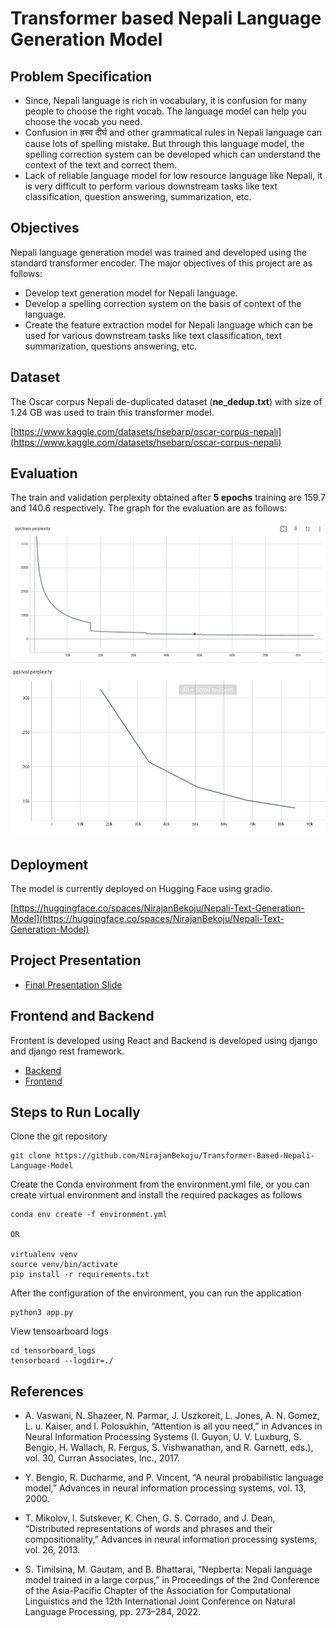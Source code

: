 # Transformer based Nepali Language Generation Model

## Problem Specification
- Since, Nepali language is rich in vocabulary, it is confusion for many people to choose the right vocab. The language model can help you choose the vocab you need.
- Confusion in ह्रस्व दीर्घ and other grammatical rules in Nepali language can cause lots of spelling mistake. But through this language model, the spelling correction system can be developed which can understand the context of the text and correct them. 
- Lack of reliable language model for low resource language like Nepali, it is very difficult to perform various downstream tasks like text classification, question answering, summarization, etc.

## Objectives
Nepali language generation model was trained and developed using the standard transformer encoder. The major objectives of this project are as follows:

- Develop text generation model for Nepali language.
- Develop a spelling correction system on the basis of context of the language.
- Create the feature extraction model for Nepali language which can be used for various downstream tasks like text classification, text summarization, questions answering, etc.

## Dataset
The Oscar corpus Nepali de-duplicated dataset (**ne_dedup.txt**) with size of 1.24 GB was used to train this transformer model.

[https://www.kaggle.com/datasets/hsebarp/oscar-corpus-nepali](https://www.kaggle.com/datasets/hsebarp/oscar-corpus-nepali)

## Evaluation
The train and validation perplexity obtained after **5 epochs** training are 159.7 and 140.6 respectively. The graph for the evaluation are as follows:

![Train Perplexity](evaluation_graph/train_ppl.png)
![Validation Perplexity](evaluation_graph/val_ppl.png)

## Deployment
The model is currently deployed on Hugging Face using gradio. 

[https://huggingface.co/spaces/NirajanBekoju/Nepali-Text-Generation-Model](https://huggingface.co/spaces/NirajanBekoju/Nepali-Text-Generation-Model)

## Project Presentation
- [Final Presentation Slide](https://docs.google.com/presentation/d/1-aJzwzHFtGdh1KFEoU9gLOk9KO-90WXBjVlL8Bfszkg/edit?usp=sharing)


## Frontend and Backend
Frontent is developed using React and Backend is developed using django and django rest framework.

* [Backend](https://github.com/NirajanBekoju/Backend-Nepali-Text-Generation-Model)
* [Frontend](https://github.com/AAreLaa/NLP-UI)


## Steps to Run Locally

Clone the git repository
```
git clone https://github.com/NirajanBekoju/Transformer-Based-Nepali-Language-Model
```

Create the Conda environment from the environment.yml file, or you can create virtual environment and install the required packages as follows
```
conda env create -f environment.yml

OR 

virtualenv venv
source venv/bin/activate
pip install -r requirements.txt
```

After the configuration of the environment, you can run the application 
```
python3 app.py
```



View tensoarboard logs
```
cd tensorboard_logs
tensorboard --logdir=./
```

## References
* A. Vaswani, N. Shazeer, N. Parmar, J. Uszkoreit, L. Jones, A. N. Gomez, L. u. Kaiser, and
I. Polosukhin, “Attention is all you need,” in Advances in Neural Information Processing
Systems (I. Guyon, U. V. Luxburg, S. Bengio, H. Wallach, R. Fergus, S. Vishwanathan, and
R. Garnett, eds.), vol. 30, Curran Associates, Inc., 2017.

* Y. Bengio, R. Ducharme, and P. Vincent, “A neural probabilistic language model,” Advances
in neural information processing systems, vol. 13, 2000.

* T. Mikolov, I. Sutskever, K. Chen, G. S. Corrado, and J. Dean, “Distributed representations
of words and phrases and their compositionality,” Advances in neural information processing
systems, vol. 26, 2013.

* S. Timilsina, M. Gautam, and B. Bhattarai, “Nepberta: Nepali language model trained in
a large corpus,” in Proceedings of the 2nd Conference of the Asia-Pacific Chapter of the
Association for Computational Linguistics and the 12th International Joint Conference on
Natural Language Processing, pp. 273–284, 2022.
